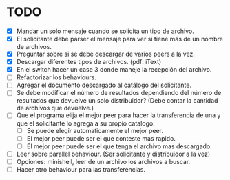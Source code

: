 # TODO

- [x] Mandar un solo mensaje cuando se solicita un tipo de archivo.
- [x] El solicitante debe parser el mensaje para ver si tiene más de un nombre de archivos.
- [x] Preguntar sobre si se debe descargar de varios peers a la vez.
- [x] Descargar diferentes tipos de archivos. (pdf: iText)
- [x] En el switch hacer un case 3 donde maneje la recepción del archivo.
- [ ] Refactorizar los behaviours.
- [ ] Agregar el documento descargado al catálogo del solicitante.
- [ ] Se debe modificar el número de resultados dependiendo del número de resultados que devuelve un solo distribuidor? (Debe contar la cantidad de archivos que devuelve.)
- [ ] Que el programa elija el mejor peer para hacer la transferencia de una y que el solicitante lo agrega a su propio catalogo.
   - [ ] Se puede elegir automaticamente el mejor peer.
   - [ ] El mejor peer puede ser el que conteste mas rapido.
   - [ ] El mejor peer puede ser el que tenga el archivo mas descargado.
- [ ] Leer sobre parallel behaviour. (Ser solicitante y distribuidor a la vez)
- [ ] Opciones: minishell, leer de un archivo los archivos a buscar.
- [ ] Hacer otro behaviour para las transferencias.
